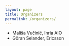 ```yaml
---
layout: page
title: Organizers
permalink: /organizers/
---
```


* Mališa Vučinić, Inria AIO
* Göran Selander, Ericsson
